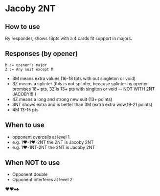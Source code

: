# Jacoby 2NT

## How to use

By responder, shows 13pts with a 4 cards fit support in majors.

## Responses (by opener)

```
M := opener's major
Z := Any suit except M
```

- 3M means extra values (16-18 tpts with out singleton or void)
- 3Z means a splinter (this is not splinter, because splinter by opener promises 18+ pts, 3Z is 13+ pts with singlton or void -- NOT WITH 2NT JACOBY!!!!)
- 4Z means a long and strong new suit (13+ points)
- 3NT shows extra and is better than 3M (extra extra wow,19-21 points)
- 4M 13-15 pts

## When to use
- opponent overcalls at level 1. 
- e.g. 1♥-1♥-2NT  the 2NT is Jacoby 2NT
- e.g. 1♥-1NT-2NT  the 2NT is Jacoby 2NT

## When NOT to use
- Opponent double
- Opponent interferes at level 2

♥♥♦♣


